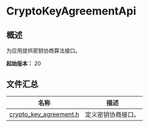 # CryptoKeyAgreementApi

<!--Kit: Crypto Architecture Kit-->
<!--Subsystem: Security-->
<!--Owner: @zxz--3-->
<!--SE: @lanming-->
<!--TSE: @PAFT--> 

## 概述

为应用提供密钥协商算法接口。

**起始版本：** 20

## 文件汇总

| 名称 | 描述 |
| -- | -- |
| [crypto_key_agreement.h](capi-crypto-key-agreement-h.md) | 定义密钥协商接口。 |
